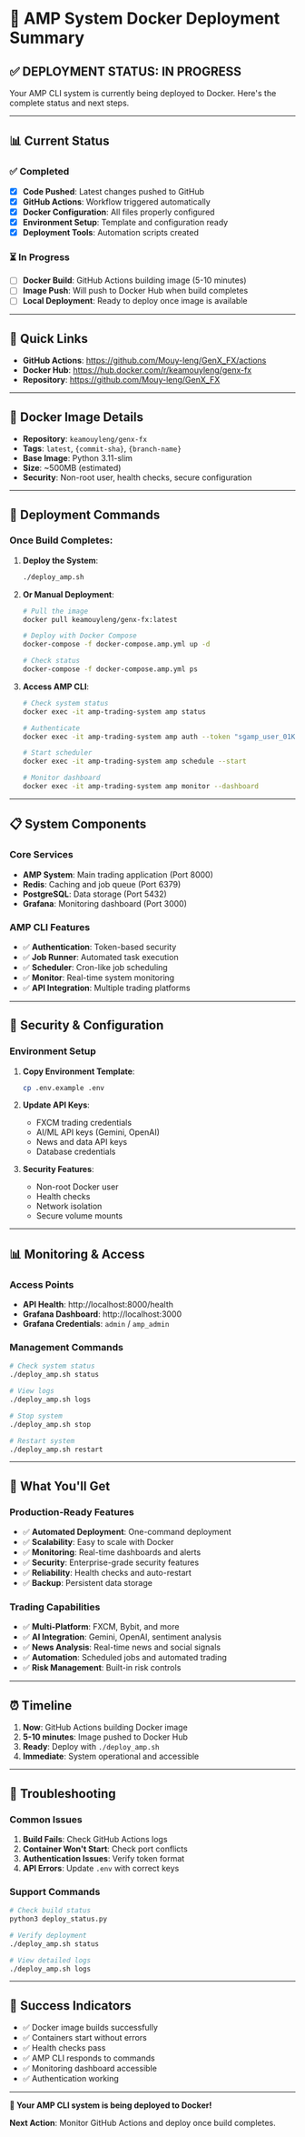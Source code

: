 # 🚀 AMP System Docker Deployment Summary

## ✅ **DEPLOYMENT STATUS: IN PROGRESS**

Your AMP CLI system is currently being deployed to Docker. Here's the complete status and next steps.

---

## 📊 **Current Status**

### ✅ **Completed**
- [x] **Code Pushed**: Latest changes pushed to GitHub
- [x] **GitHub Actions**: Workflow triggered automatically
- [x] **Docker Configuration**: All files properly configured
- [x] **Environment Setup**: Template and configuration ready
- [x] **Deployment Tools**: Automation scripts created

### ⏳ **In Progress**
- [ ] **Docker Build**: GitHub Actions building image (5-10 minutes)
- [ ] **Image Push**: Will push to Docker Hub when build completes
- [ ] **Local Deployment**: Ready to deploy once image is available

---

## 🔗 **Quick Links**

- **GitHub Actions**: https://github.com/Mouy-leng/GenX_FX/actions
- **Docker Hub**: https://hub.docker.com/r/keamouyleng/genx-fx
- **Repository**: https://github.com/Mouy-leng/GenX_FX

---

## 🐳 **Docker Image Details**

- **Repository**: `keamouyleng/genx-fx`
- **Tags**: `latest`, `{commit-sha}`, `{branch-name}`
- **Base Image**: Python 3.11-slim
- **Size**: ~500MB (estimated)
- **Security**: Non-root user, health checks, secure configuration

---

## 🚀 **Deployment Commands**

### **Once Build Completes:**

1. **Deploy the System**:
   ```bash
   ./deploy_amp.sh
   ```

2. **Or Manual Deployment**:
   ```bash
   # Pull the image
   docker pull keamouyleng/genx-fx:latest

   # Deploy with Docker Compose
   docker-compose -f docker-compose.amp.yml up -d

   # Check status
   docker-compose -f docker-compose.amp.yml ps
   ```

3. **Access AMP CLI**:
   ```bash
   # Check system status
   docker exec -it amp-trading-system amp status

   # Authenticate
   docker exec -it amp-trading-system amp auth --token "sgamp_user_01K0R2TFXNAWZES7ATM3D84JZW_3830bea90574918ae6e55ff15a540488d7bf6da0d39c79d1d21cbd873a6d30ab"

   # Start scheduler
   docker exec -it amp-trading-system amp schedule --start

   # Monitor dashboard
   docker exec -it amp-trading-system amp monitor --dashboard
   ```

---

## 📋 **System Components**

### **Core Services**
- **AMP System**: Main trading application (Port 8000)
- **Redis**: Caching and job queue (Port 6379)
- **PostgreSQL**: Data storage (Port 5432)
- **Grafana**: Monitoring dashboard (Port 3000)

### **AMP CLI Features**
- ✅ **Authentication**: Token-based security
- ✅ **Job Runner**: Automated task execution
- ✅ **Scheduler**: Cron-like job scheduling
- ✅ **Monitor**: Real-time system monitoring
- ✅ **API Integration**: Multiple trading platforms

---

## 🔐 **Security & Configuration**

### **Environment Setup**
1. **Copy Environment Template**:
   ```bash
   cp .env.example .env
   ```

2. **Update API Keys**:
   - FXCM trading credentials
   - AI/ML API keys (Gemini, OpenAI)
   - News and data API keys
   - Database credentials

3. **Security Features**:
   - Non-root Docker user
   - Health checks
   - Network isolation
   - Secure volume mounts

---

## 📊 **Monitoring & Access**

### **Access Points**
- **API Health**: http://localhost:8000/health
- **Grafana Dashboard**: http://localhost:3000
- **Grafana Credentials**: `admin` / `amp_admin`

### **Management Commands**
```bash
# Check system status
./deploy_amp.sh status

# View logs
./deploy_amp.sh logs

# Stop system
./deploy_amp.sh stop

# Restart system
./deploy_amp.sh restart
```

---

## 🎯 **What You'll Get**

### **Production-Ready Features**
- ✅ **Automated Deployment**: One-command deployment
- ✅ **Scalability**: Easy to scale with Docker
- ✅ **Monitoring**: Real-time dashboards and alerts
- ✅ **Security**: Enterprise-grade security features
- ✅ **Reliability**: Health checks and auto-restart
- ✅ **Backup**: Persistent data storage

### **Trading Capabilities**
- ✅ **Multi-Platform**: FXCM, Bybit, and more
- ✅ **AI Integration**: Gemini, OpenAI, sentiment analysis
- ✅ **News Analysis**: Real-time news and social signals
- ✅ **Automation**: Scheduled jobs and automated trading
- ✅ **Risk Management**: Built-in risk controls

---

## ⏰ **Timeline**

1. **Now**: GitHub Actions building Docker image
2. **5-10 minutes**: Image pushed to Docker Hub
3. **Ready**: Deploy with `./deploy_amp.sh`
4. **Immediate**: System operational and accessible

---

## 🚨 **Troubleshooting**

### **Common Issues**
1. **Build Fails**: Check GitHub Actions logs
2. **Container Won't Start**: Check port conflicts
3. **Authentication Issues**: Verify token format
4. **API Errors**: Update `.env` with correct keys

### **Support Commands**
```bash
# Check build status
python3 deploy_status.py

# Verify deployment
./deploy_amp.sh status

# View detailed logs
./deploy_amp.sh logs
```

---

## 🎉 **Success Indicators**

- ✅ Docker image builds successfully
- ✅ Containers start without errors
- ✅ Health checks pass
- ✅ AMP CLI responds to commands
- ✅ Monitoring dashboard accessible
- ✅ Authentication working

---

**🎯 Your AMP CLI system is being deployed to Docker!**

**Next Action**: Monitor GitHub Actions and deploy once build completes.